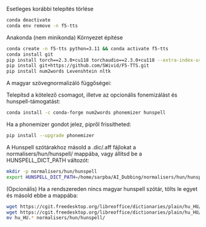 Esetleges korábbi telepítés törlése

```bash
conda deactivate
conda env remove -n f5-tts
```

Anakonda (nem minikonda) Környezet építése

```bash
conda create -n f5-tts python=3.11 && conda activate f5-tts
conda install git
pip install torch==2.3.0+cu118 torchaudio==2.3.0+cu118 --extra-index-url https://download.pytorch.org/whl/cu118
pip install git+https://github.com/SWivid/F5-TTS.git
pip install num2words Levenshtein nltk

```
A magyar szövegnormalizáló függőségei:

Telepítsd a kötelező csomagot, illetve az opcionális fonemizálást és hunspell-támogatást:

```bash
conda install -c conda-forge num2words phonemizer hunspell
```

Ha a phonemizer gondot jelez, pipről frissítheted:

```bash
pip install --upgrade phonemizer
```

A Hunspell szótárakhoz másold a .dic/.aff fájlokat a normalisers/hun/hunspell/ mappába, vagy állítsd be a HUNSPELL_DICT_PATH változót:

```bash
mkdir -p normalisers/hun/hunspell
export HUNSPELL_DICT_PATH=/home/sarpba/AI_Dubbing/normalisers/hun/hunspell
```

(Opcionális) Ha a rendszereden nincs magyar hunspell szótár, tölts le egyet és másold ebbe a mappába:

```bash
wget https://cgit.freedesktop.org/libreoffice/dictionaries/plain/hu_HU/hu_HU.dic
wget https://cgit.freedesktop.org/libreoffice/dictionaries/plain/hu_HU/hu_HU.aff
mv hu_HU.* normalisers/hun/hunspell/
```